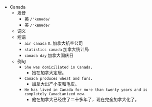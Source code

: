 - Canada
  - 发音
    - 英 `/'kænədə/`
    - 美 `/'kænədə/`
  - 词义
  - 短语
    - `air canada` n. 加拿大航空公司 
    - `statistics canada` 加拿大统计局 
    - `canada day` 加拿大国庆日 
  - 例句
    - `She was domiciliated in Canada.`
      - 她在加拿大定居。
    - `Canada produces wheat and furs.`
      - 加拿大出产小麦和毛皮。
    - `He has lived in Canada for more than twenty years and is completely Canadianized now.`
      - 他在加拿大已经住了二十多年了，现在完全加拿大化了。

